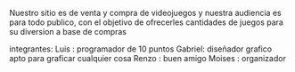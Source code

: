 Nuestro sitio es de venta y compra de videojuegos y nuestra audiencia es para todo publico, con el objetivo de ofrecerles cantidades de juegos para su diversion a base de compras


integrantes: Luis : programador de 10 puntos
            Gabriel: diseñador grafico apto para graficar cualquier cosa
            Renzo : buen amigo
            Moises : organizador